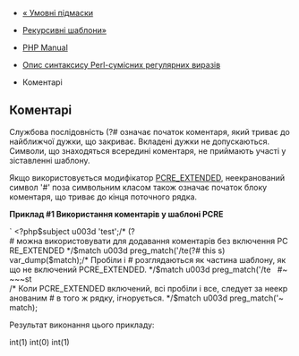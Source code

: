 - [« Умовні підмаски](regexp.reference.conditional.md)
- [Рекурсивні шаблони»](regexp.reference.recursive.md)

- [PHP Manual](index.md)
- [Опис синтаксису Perl-сумісних регулярних
виразів](reference.pcre.pattern.syntax.md)
- Коментарі

## Коментарі

Службова послідовність (?# означає початок коментаря, який
триває до найближчої дужки, що закриває. Вкладені дужки не
допускаються. Символи, що знаходяться всередині коментаря, не приймають
участі у зіставленні шаблону.

Якщо використовується модифікатор
[PCRE_EXTENDED](reference.pcre.pattern.modifiers.md), неекранований
символ '#' поза символьним класом також означає початок блоку
коментаря, що триває до кінця поточного рядка.

**Приклад #1 Використання коментарів у шаблоні PCRE**

` <?php$subject u003d 'test';/* (?# можна використовувати для додавання коментарів без включення PCRE_EXTENDED */$match u003d preg_match('/te(?# this s) var_dump($match);/* Пробіли і # розглядаються як частина шаблону, якщо не включений PCRE_EXTENDED. */$match u003d preg_match('/te   #~~~~st /* Коли PCRE_EXTENDED включений, всі пробіли і все, следует за неекранованим # в того ж рядку, ігнорується. */$match u003d preg_match('~ match);

Результат виконання цього прикладу:

int(1)
int(0)
int(1)
